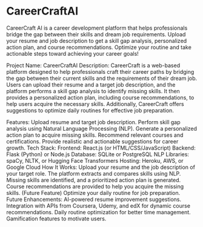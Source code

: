 # CareerCraftAI
CareerCraft AI is a career development platform that helps professionals bridge the gap between their skills and dream job requirements. Upload your resume and job description to get a skill gap analysis, personalized action plan, and course recommendations. Optimize your routine and take actionable steps toward achieving your career goals!

Project Name: CareerCraftAI
Description:
CareerCraft is a web-based platform designed to help professionals craft their career paths by bridging the gap between their current skills and the requirements of their dream job. Users can upload their resume and a target job description, and the platform performs a skill gap analysis to identify missing skills. It then provides a personalized action plan, including course recommendations, to help users acquire the necessary skills. Additionally, CareerCraft offers suggestions to optimize daily routines for effective job preparation.

Features:
Upload resume and target job description.
Perform skill gap analysis using Natural Language Processing (NLP).
Generate a personalized action plan to acquire missing skills.
Recommend relevant courses and certifications.
Provide realistic and actionable suggestions for career growth.
Tech Stack:
Frontend: React.js (or HTML/CSS/JavaScript)
Backend: Flask (Python) or Node.js
Database: SQLite or PostgreSQL
NLP Libraries: spaCy, NLTK, or Hugging Face Transformers
Hosting: Heroku, AWS, or Google Cloud
How It Works:
Upload your resume and the job description of your target role.
The platform extracts and compares skills using NLP.
Missing skills are identified, and a prioritized action plan is generated.
Course recommendations are provided to help you acquire the missing skills.
(Future Feature) Optimize your daily routine for job preparation.
Future Enhancements:
AI-powered resume improvement suggestions.
Integration with APIs from Coursera, Udemy, and edX for dynamic course recommendations.
Daily routine optimization for better time management.
Gamification features to motivate users.

